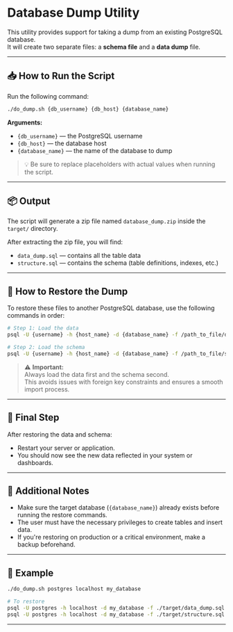 # Database Dump Utility

This utility provides support for taking a dump from an existing PostgreSQL database.  
It will create two separate files: a **schema file** and a **data dump** file.

---

## 📥 How to Run the Script

Run the following command:

```bash
./do_dump.sh {db_username} {db_host} {database_name}
```

**Arguments:**
- `{db_username}` — the PostgreSQL username
- `{db_host}` — the database host
- `{database_name}` — the name of the database to dump

> 💡 Be sure to replace placeholders with actual values when running the script.

---

## 📦 Output

The script will generate a zip file named `database_dump.zip` inside the `target/` directory.

After extracting the zip file, you will find:
- `data_dump.sql` — contains all the table data
- `structure.sql` — contains the schema (table definitions, indexes, etc.)

---

## 🔄 How to Restore the Dump

To restore these files to another PostgreSQL database, use the following commands in order:

```bash
# Step 1: Load the data
psql -U {username} -h {host_name} -d {database_name} -f /path_to_file/data_dump.sql

# Step 2: Load the schema
psql -U {username} -h {host_name} -d {database_name} -f /path_to_file/structure.sql
```

> ⚠️ **Important:**  
> Always load the data first and the schema second.  
> This avoids issues with foreign key constraints and ensures a smooth import process.

---

## 🚀 Final Step

After restoring the data and schema:
- Restart your server or application.
- You should now see the new data reflected in your system or dashboards.

---

## 📝 Additional Notes

- Make sure the target database (`{database_name}`) already exists before running the restore commands.
- The user must have the necessary privileges to create tables and insert data.
- If you're restoring on production or a critical environment, make a backup beforehand.

---

## 📂 Example

```bash
./do_dump.sh postgres localhost my_database

# To restore
psql -U postgres -h localhost -d my_database -f ./target/data_dump.sql
psql -U postgres -h localhost -d my_database -f ./target/structure.sql
```

---
